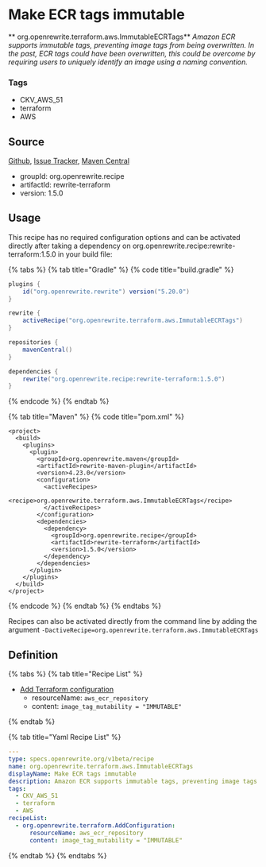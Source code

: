 # Make ECR tags immutable

** org.openrewrite.terraform.aws.ImmutableECRTags**
_Amazon ECR supports immutable tags, preventing image tags from being overwritten. In the past, ECR tags could have been overwritten, this could be overcome by requiring users to uniquely identify an image using a naming convention._

### Tags

* CKV_AWS_51
* terraform
* AWS

## Source

[Github](https://github.com/openrewrite/rewrite-terraform), [Issue Tracker](https://github.com/openrewrite/rewrite-terraform/issues), [Maven Central](https://search.maven.org/artifact/org.openrewrite.recipe/rewrite-terraform/1.5.0/jar)

* groupId: org.openrewrite.recipe
* artifactId: rewrite-terraform
* version: 1.5.0


## Usage

This recipe has no required configuration options and can be activated directly after taking a dependency on org.openrewrite.recipe:rewrite-terraform:1.5.0 in your build file:

{% tabs %}
{% tab title="Gradle" %}
{% code title="build.gradle" %}
```groovy
plugins {
    id("org.openrewrite.rewrite") version("5.20.0")
}

rewrite {
    activeRecipe("org.openrewrite.terraform.aws.ImmutableECRTags")
}

repositories {
    mavenCentral()
}

dependencies {
    rewrite("org.openrewrite.recipe:rewrite-terraform:1.5.0")
}
```
{% endcode %}
{% endtab %}

{% tab title="Maven" %}
{% code title="pom.xml" %}
```markup
<project>
  <build>
    <plugins>
      <plugin>
        <groupId>org.openrewrite.maven</groupId>
        <artifactId>rewrite-maven-plugin</artifactId>
        <version>4.23.0</version>
        <configuration>
          <activeRecipes>
            <recipe>org.openrewrite.terraform.aws.ImmutableECRTags</recipe>
          </activeRecipes>
        </configuration>
        <dependencies>
          <dependency>
            <groupId>org.openrewrite.recipe</groupId>
            <artifactId>rewrite-terraform</artifactId>
            <version>1.5.0</version>
          </dependency>
        </dependencies>
      </plugin>
    </plugins>
  </build>
</project>
```
{% endcode %}
{% endtab %}
{% endtabs %}

Recipes can also be activated directly from the command line by adding the argument `-DactiveRecipe=org.openrewrite.terraform.aws.ImmutableECRTags`

## Definition

{% tabs %}
{% tab title="Recipe List" %}
* [Add Terraform configuration](../../terraform/addconfiguration.md)
  * resourceName: `aws_ecr_repository`
  * content: `image_tag_mutability = "IMMUTABLE"`

{% endtab %}

{% tab title="Yaml Recipe List" %}
```yaml
---
type: specs.openrewrite.org/v1beta/recipe
name: org.openrewrite.terraform.aws.ImmutableECRTags
displayName: Make ECR tags immutable
description: Amazon ECR supports immutable tags, preventing image tags from being overwritten. In the past, ECR tags could have been overwritten, this could be overcome by requiring users to uniquely identify an image using a naming convention.
tags:
  - CKV_AWS_51
  - terraform
  - AWS
recipeList:
  - org.openrewrite.terraform.AddConfiguration:
      resourceName: aws_ecr_repository
      content: image_tag_mutability = "IMMUTABLE"

```
{% endtab %}
{% endtabs %}
